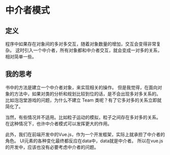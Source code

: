 # 中介者模式

## 定义

程序中如果存在对象间的多对多交互，随着对象数量的增加，交互会变得非常复杂。
这时引入一个中介者，所有对象都和中介者交互，就会变成一对多的关系，相对简单一些。

## 我的思考

书中的方法是建立一个中介者对象，来实现相关的操作。
但是我觉得，在面向对象的方法中，如果对类的分析和规划比较到位的话，是不会出现多对多关系的。
比如泡泡堂游戏的问题，为什么不建立 Team 类呢？有了它多对多的关系立即就简化了。

当然，有些情况并不适用。比如粒子运动的模拟，粒子之间存在多对多的关系。
在这种情况下，也许中介者模式可以发挥更大的作用。

此外，我们在前端开发中的Vue.js，作为一个开发框架，实际上就承担了中介者的角色。
UI元素的各种变化最终都反应在data中，data就是中介者。
所以在vue.js的开发中，应该也没有必要考虑中介者的问题。